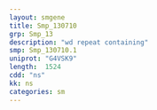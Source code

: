 ```yaml
---
layout: smgene
title: Smp_130710
grp: Smp_13
description: "wd repeat containing"
smp: Smp_130710.1
uniprot: "G4VSK9"
length:  1524
cdd: "ns"
kk: ns
categories: sm
---
```

